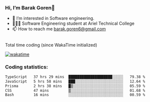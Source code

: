 ###  Hi, I’m Barak Goren👋
- 👀 I’m interested in Software engineering.
- 👨🏼‍🎓 Software Engineering student at Ariel Technical College
- 📫 How to reach me barak.goren6@gmail.com
##
Total time coding (since WakaTime initialized)

[![wakatime](https://wakatime.com/badge/user/5cc5ec80-a806-4ca2-a704-db29274e48cd.svg)](https://wakatime.com/@5cc5ec80-a806-4ca2-a704-db29274e48cd)

   
### Coding statistics:

<!--START_SECTION:waka-->

```txt
TypeScript   37 hrs 29 mins  ████████████████████░░░░░   79.38 %
JavaScript   5 hrs 58 mins   ███░░░░░░░░░░░░░░░░░░░░░░   12.64 %
Prisma       2 hrs 38 mins   █▒░░░░░░░░░░░░░░░░░░░░░░░   05.59 %
CSS          47 mins         ▒░░░░░░░░░░░░░░░░░░░░░░░░   01.68 %
Bash         16 mins         ░░░░░░░░░░░░░░░░░░░░░░░░░   00.59 %
```

<!--END_SECTION:waka-->

<!---
barakgoren/barakgoren is a ✨ special ✨ repository because its `README.md` (this file) appears on your GitHub profile.
You can click the Preview link to take a look at your changes.
--->
